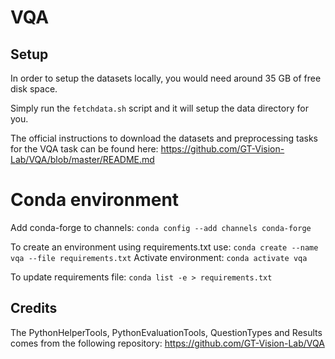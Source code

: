 # VQA

## Setup
In order to setup the datasets locally, you would need around 35 GB of free disk space.

Simply run the `fetchdata.sh` script and it will setup the data directory for you. 

The official instructions to download the datasets and preprocessing tasks for the VQA task can be found here: https://github.com/GT-Vision-Lab/VQA/blob/master/README.md

# Conda environment
Add conda-forge to channels: `conda config --add channels conda-forge`

To create an environment using requirements.txt use: `conda create --name vqa --file requirements.txt`
Activate environment: `conda activate vqa`

To update requirements file: `conda list -e > requirements.txt`
## Credits
The PythonHelperTools, PythonEvaluationTools, QuestionTypes and Results comes from the following repository: https://github.com/GT-Vision-Lab/VQA


